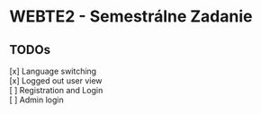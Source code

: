 # WEBTE2 - Semestrálne Zadanie

## TODOs

[x] Language switching  
[x] Logged out user view  
[ ] Registration and Login  
[ ] Admin login  